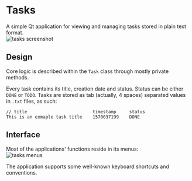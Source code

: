 # Tasks

A simple Qt application for viewing and managing tasks stored in plain text format.  
![tasks screenshot](https://k60.in/tasks.png)

## Design
Core logic is described within the `Task` class through mostly private methods.

Every task contains its title, creation date and status. Status can be either `DONE` or `TODO`. Tasks are stored as tab (actually, 4 spaces) separated values in `.txt` files, as such:
```
// title                         timestamp     status
This is an exmaple task title    1570037199    DONE
```

## Interface
Most of the applications' functions reside in its menus:  
![tasks menus](https://k60.in/tasks-menus.png)

The application supports some well-known keyboard shortcuts and conventions.
